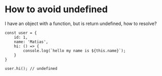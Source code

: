 # How to avoid undefined

I have an object with a function, but is return undefined, how to resolve?

```
const user = {
    id: 1,
    name: 'Matias',
    hi: () => {
        console.log(`hello my name is ${this.name}`);
    }
}

user.hi(); // undefined
```